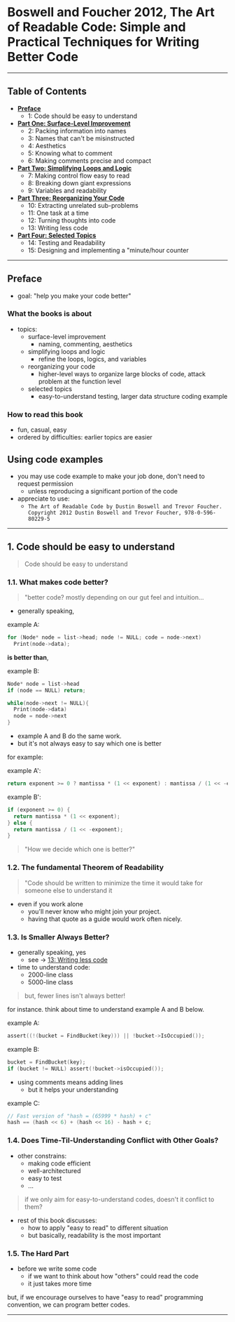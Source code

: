 # Boswell and Foucher 2012, The Art of Readable Code: Simple and Practical Techniques for Writing Better Code

---

## Table of Contents

* **[Preface](#preface)**
  * 1: Code should be easy to understand
* **[Part One: Surface-Level Improvement](part-1/README.md)**
  * 2: Packing information into names
  * 3: Names that can't be misinstructed
  * 4: Aesthetics
  * 5: Knowing what to comment
  * 6: Making comments precise and compact
* **[Part Two: Simplifying Loops and Logic](part-2/README.md)**
  * 7: Making control flow easy to read
  * 8: Breaking down giant expressions
  * 9: Variables and readability
* **[Part Three: Reorganizing Your Code](part-3/README.md)**
  * 10: Extracting unrelated sub-problems
  * 11: One task at a time
  * 12: Turning thoughts into code
  * 13: Writing less code
* **[Part Four: Selected Topics](part-4/README.md)**
  * 14: Testing and Readability
  * 15: Designing and implementing a "minute/hour counter

---

## Preface

* goal: "help you make your code better"

### What the books is about

* topics:
  * surface-level improvement
    * naming, commenting, aesthetics
  * simplifying loops and logic
    * refine the loops, logics, and variables
  * reorganizing your code
    * higher-level ways to organize large blocks of code, attack problem at the function level
  * selected topics
    * easy-to-understand testing, larger data structure coding example

### How to read this book

* fun, casual, easy
* ordered by difficulties: earlier topics are easier

## Using code examples

* you may use code example to make your job done, don't need to request permission
  * unless reproducing a significant portion of the code
* appreciate to use:
  * `The Art of Readable Code by Dustin Boswell and Trevor Foucher. Copyright 2012 Dustin Boswell and Trevor Foucher, 978-0-596-80229-5`

---

## 1. Code should be easy to understand

> Code should be easy to understand

### 1.1. What makes code better?

> "better code? mostly depending on our gut feel and intuition...

* generally speaking,

example A:

```c
for (Node* node = list->head; node != NULL; code = node->next)
  Print(node->data);
```

**is better than**,

example B:

```c
Node* node = list->head
if (node == NULL) return;

while(node->next != NULL){
  Print(node->data)
  node = node->next
}
```

* example A and B do the same work.
* but it's not always easy to say which one is better

for example:

example A':

```c
return exponent >= 0 ? mantissa * (1 << exponent) : mantissa / (1 << -exponent));
```

example B':

```c
if (exponent >= 0) {
  return mantissa * (1 << exponent);
} else {
  return mantissa / (1 << -exponent);
}
```

> "How we decide which one is better?"

### 1.2. The fundamental Theorem of Readability

> "Code should be written to minimize the time it would take for someone else to understand it

* even if you work alone
  * you'll never know who might join your project.
  * having that quote as a guide would work often nicely.

### 1.3. Is Smaller Always Better?

* generally speaking, yes
  * see -> [13: Writing less code](#13-writing-less-code)
* time to understand code:
  * 2000-line class
  * 5000-line class

> but, fewer lines isn't always better!

for instance. think about time to understand example A and B below.

example A:

```c
assert((!(bucket = FindBucket(key))) || !bucket->IsOccupied());
```

example B:

```c
bucket = FindBucket(key);
if (bucket != NULL) assert(!bucket->isOccupied());
```

* using comments means adding lines
  * but it helps your understanding

example C:

```c
// Fast version of "hash = (65999 * hash) + c"
hash == (hash << 6) + (hash << 16) - hash + c;
```

### 1.4. Does Time-Til-Understanding Conflict with Other Goals?

* other constrains:
  * making code efficient
  * well-architectured
  * easy to test
  * ...

> if we only aim for easy-to-understand codes, doesn't it conflict to them?

* rest of this book discusses:
  * how to apply "easy to read" to different situation
  * but basically, readability is the most important

### 1.5. The Hard Part

* before we write some code
  * if we want to think about how "others" could read the code
  * it just takes more time

but, if we encourage ourselves to have "easy to read" programming convention, we can program better codes.

---
